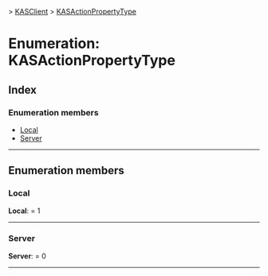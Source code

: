 [](../README.md) > [KASClient](../modules/kasclient.md) > [KASActionPropertyType](../enums/kasclient.kasactionpropertytype.md)

# Enumeration: KASActionPropertyType

## Index

### Enumeration members

* [Local](kasclient.kasactionpropertytype.md#local)
* [Server](kasclient.kasactionpropertytype.md#server)



---

## Enumeration members

<a id="local"></a>

###  Local

**Local**:  = 1

___
<a id="server"></a>

###  Server

**Server**:  = 0

___

